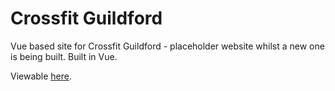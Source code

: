 # Crossfit Guildford

Vue based site for Crossfit Guildford - placeholder website whilst a new one is being built. Built in Vue.

Viewable [here](https://guildford-crossfit.herokuapp.com).
